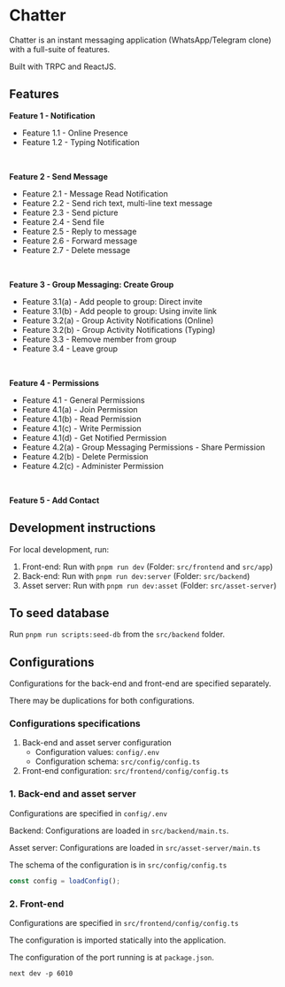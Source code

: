 # Chatter

Chatter is an instant messaging application (WhatsApp/Telegram clone) with a full-suite of features.

Built with TRPC and ReactJS.

## Features

**Feature 1 - Notification**

- Feature 1.1 - Online Presence
- Feature 1.2 - Typing Notification

<br/>

**Feature 2 - Send Message**

- Feature 2.1 - Message Read Notification
- Feature 2.2 - Send rich text, multi-line text message
- Feature 2.3 - Send picture
- Feature 2.4 - Send file
- Feature 2.5 - Reply to message
- Feature 2.6 - Forward message
- Feature 2.7 - Delete message

<br/>

**Feature 3 - Group Messaging: Create Group**

- Feature 3.1(a) - Add people to group: Direct invite
- Feature 3.1(b) - Add people to group: Using invite link
- Feature 3.2(a) - Group Activity Notifications (Online)
- Feature 3.2(b) - Group Activity Notifications (Typing)
- Feature 3.3 - Remove member from group
- Feature 3.4 - Leave group

<br/>

**Feature 4 - Permissions**

- Feature 4.1 - General Permissions
- Feature 4.1(a) - Join Permission
- Feature 4.1(b) - Read Permission
- Feature 4.1(c) - Write Permission
- Feature 4.1(d) - Get Notified Permission
- Feature 4.2(a) - Group Messaging Permissions - Share Permission
- Feature 4.2(b) - Delete Permission
- Feature 4.2(c) - Administer Permission

<br/>

**Feature 5 - Add Contact**

## Development instructions

For local development, run:

1. Front-end: Run with `pnpm run dev` (Folder: `src/frontend` and `src/app`)
2. Back-end: Run with `pnpm run dev:server` (Folder: `src/backend`)
3. Asset server: Run with `pnpm run dev:asset` (Folder: `src/asset-server`)

## To seed database

Run `pnpm run scripts:seed-db` from the `src/backend` folder.

## Configurations

Configurations for the back-end and front-end are specified separately.

There may be duplications for both configurations.

### Configurations specifications

1. Back-end and asset server configuration
   - Configuration values: `config/.env`
   - Configuration schema: `src/config/config.ts`
2. Front-end configuration: `src/frontend/config/config.ts`

### 1. Back-end and asset server

Configurations are specified in `config/.env`

Backend: Configurations are loaded in `src/backend/main.ts`.

Asset server: Configurations are loaded in `src/asset-server/main.ts`

The schema of the configuration is in `src/config/config.ts`

```ts
const config = loadConfig();
```

### 2. Front-end

Configurations are specified in `src/frontend/config/config.ts`

The configuration is imported statically into the application.

The configuration of the port running is at `package.json`.

```
next dev -p 6010
```
